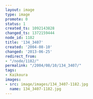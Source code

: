 ```yaml
---
layout: image
type: image
promote: 0
status: 1
created_ts: 1092143828
changed_ts: 1372159444
node_id: 1182
title: '134_3407'
created: '2004-08-10'
changed: '2013-06-25'
redirect_from:
- "/node/1182/"
permalink: "/2004/08/10/134_3407/"
tags:
- Kaikoura
images:
- src: image/images/134_3407-1182.jpg
  name: 134_3407-1182.jpg
---
```


